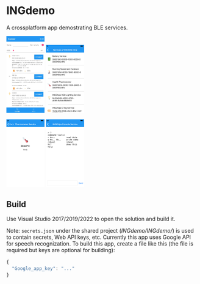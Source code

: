 # INGdemo

A crossplatform app demostrating BLE services.

<img src="./img/scan.png" alt="Scan for Devices" width="100"> <img src="./img/services.png" alt="Discover Services" width="100">

<img src="./img/temp.png" alt="Temperature Service" width="100"> <img src="./img/console.png" alt="Console Service" width="100">

## Build

Use Visual Studio 2017/2019/2022 to open the solution and build it.

Note: `secrets.json` under the shared project (_INGdemo/INGdemo/_) is used to contain secrets, Web API keys, etc.
Currently this app uses Google API for speech recognization. To build this app,
create a file like this (the file is required but keys are optional for building):

```javascript
{
  "Google_app_key": "..."
}
```
